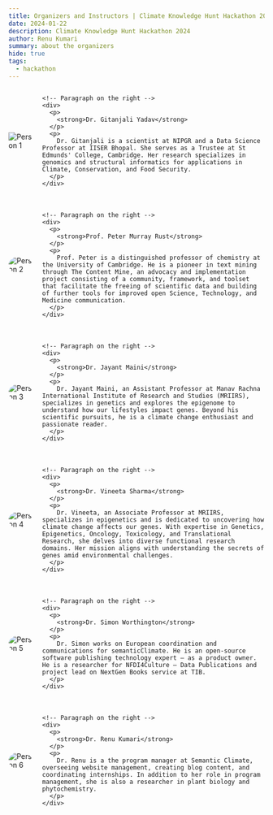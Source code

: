 ```yaml
---
title: Organizers and Instructors | Climate Knowledge Hunt Hackathon 2024
date: 2024-01-22
description: Climate Knowledge Hunt Hackathon 2024
author: Renu Kumari
summary: about the organizers
hide: true
tags:
  - hackathon
---
```



 <!-- Organizer 1 -->
<div style="display: flex; align-items: center; justify-content: space-between; margin-bottom: 20px;">
    <!-- Image on the left -->
    <img src="/p/static/img/GY_photo.png" alt="Person 1" style="max-width: 100px; max-height: 100px; margin-right: 20px;">
  
    <!-- Paragraph on the right -->
    <div>
      <p>
        <strong>Dr. Gitanjali Yadav</strong>
      </p>
      <p>
        Dr. Gitanjali is a scientist at NIPGR and a Data Science Professor at IISER Bhopal. She serves as a Trustee at St Edmunds' College, Cambridge. Her research specializes in genomics and structural informatics for applications in Climate, Conservation, and Food Security.
      </p>
    </div>
  </div>
  
  <!-- Organizer 2 -->
  <div style="display: flex; align-items: center; justify-content: space-between; margin-bottom: 20px;">
    <!-- Image on the left -->
    <img src="/p/static/img/PMR_photo.png" alt="Person 2" style="max-width: 200px; max-height: 200px; border-radius: 50%; margin-right: 20px;">
  
    <!-- Paragraph on the right -->
    <div>
      <p>
        <strong>Prof. Peter Murray Rust</strong>
      </p>
      <p>
        Prof. Peter is a distinguished professor of chemistry at the University of Cambridge. He is a pioneer in text mining through The Content Mine, an advocacy and implementation project consisting of a community, framework, and toolset that facilitate the freeing of scientific data and building of further tools for improved open Science, Technology, and Medicine communication.
      </p>
    </div>
  </div>
  
  <!-- Organizer 3 -->
  <div style="display: flex; align-items: center; justify-content: space-between; margin-bottom: 20px;">
    <!-- Image on the left -->
    <img src="/p/static/img/jayant_maini.jpg" alt="Person 3" style="max-width: 200px; max-height: 200px; border-radius: 50%; margin-right: 20px;">
  
    <!-- Paragraph on the right -->
    <div>
      <p>
        <strong>Dr. Jayant Maini</strong>
      </p>
      <p>
        Dr. Jayant Maini, an Assistant Professor at Manav Rachna International Institute of Research and Studies (MRIIRS), specializes in genetics and explores the epigenome to understand how our lifestyles impact genes. Beyond his scientific pursuits, he is a climate change enthusiast and passionate reader.
      </p>
    </div>
  </div>
  
  <!-- Organizer 4 -->
  <div style="display: flex; align-items: center; justify-content: space-between; margin-bottom: 20px;">
    <!-- Image on the left -->
    <img src="/p/static/img/vineeta_sharma.jpg" alt="Person 4" style="max-width: 200px; max-height: 200px; border-radius: 50%; margin-right: 20px;">
  
    <!-- Paragraph on the right -->
    <div>
      <p>
        <strong>Dr. Vineeta Sharma</strong>
      </p>
      <p>
        Dr. Vineeta, an Associate Professor at MRIIRS, specializes in epigenetics and is dedicated to uncovering how climate change affects our genes. With expertise in Genetics, Epigenetics, Oncology, Toxicology, and Translational Research, she delves into diverse functional research domains. Her mission aligns with understanding the secrets of genes amid environmental challenges.
      </p>
    </div>
  </div>
  
  <!-- Organizer 5 -->
  <div style="display: flex; align-items: center; justify-content: space-between; margin-bottom: 20px;">
    <!-- Image on the left -->
    <img src="/p/static/img/simon_worthington.jpg" alt="Person 5" style="max-width: 200px; max-height: 200px; border-radius: 50%; margin-right: 20px;">
  
    <!-- Paragraph on the right -->
    <div>
      <p>
        <strong>Dr. Simon Worthington</strong>
      </p>
      <p>
        Dr. Simon works on European coordination and communications for semanticClimate. He is an open-source software publishing technology expert – as a product owner. He is a researcher for NFDI4Culture – Data Publications and project lead on NextGen Books service at TIB.
      </p>
    </div>
  </div>
  
  <!-- Organizer 6 -->
  <div style="display: flex; align-items: center; justify-content: space-between; margin-bottom: 20px;">
    <!-- Image on the left -->
    <img src="/p/static/img/Renu.jpg" alt="Person 6" style="max-width: 200px; max-height: 200px; border-radius: 50%; margin-right: 20px;">
  
    <!-- Paragraph on the right -->
    <div>
      <p>
        <strong>Dr. Renu Kumari</strong>
      </p>
      <p>
        Dr. Renu is a the program manager at Semantic Climate, overseeing website management, creating blog content, and coordinating internships. In addition to her role in program management, she is also a researcher in plant biology and phytochemistry.
      </p>
    </div>
  </div>  
